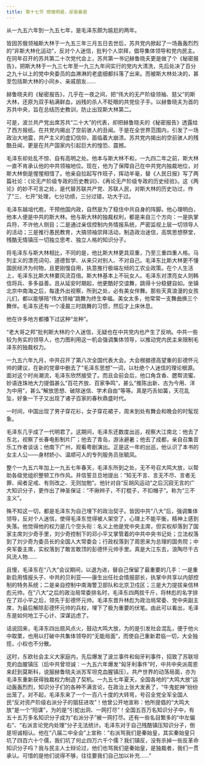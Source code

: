 ```yaml
---
title: 第十七节 想做明君，却是暴君
---
```


从一九五六年到一九五七年，是毛泽东颇为尴尬的两年。

皆因苏俄领袖斯大林于一九五三年三月五日去世后，苏共党内掀起了一场轰轰烈烈的“非斯大林化运动”，反对个人迷信，批判个人崇拜，倡导集体领导和党内民主。在同年召开的苏共第二十次党代会上，苏共第一书记赫鲁晓夫更是做了个《秘密报告》，把斯大林于一九三七年至一九三九年间实行的党内大清洗，先后处决了百分之九十以上的党中央委员的血淋淋的老底细都抖落了出来。而被斯大林处决的，甚至包括斯大林的小同乡、亲戚朋友……

赫鲁晓夫的《秘密报告》，几乎在一夜之间，把“伟大的无产阶级领袖、慈父”的斯大林，还原为双手粘满鲜血，凶残的杀人不眨眼的共党侩子手。以赫鲁晓夫为首的苏共中央，旨在总结历史教训，防止出现斯大林第二。

可是，波兰共产党出席苏共“二十大”的代表，却把赫鲁晓夫的《秘密报告》透露给了西方报纸。在共党内揭出了空前骇人的丑闻。于是在全世界范围内，引发了一场政治大地震，共产主义的虚幻信仰，面临着大崩溃。苏共党内揭出的空前骇人的残酷丑闻，更是在共产国家内引起巨大的惶恐、震撼。

毛泽东却处乱不惊、自有高明之处。他本与斯大林不和，一九四二年之前，斯大林一直不肯承认他的中共领袖地位。现在，他为了保障自己在中共党内独裁地位，对斯大林倒是惺惺相惜了。他亲自拉起写作班子，挥动羊毫，替《人民日报》写了两篇社论：《论无产阶级专政的历史教训》、《再论无产阶级专政的历史经验》。这《两论》的妙不可言之处，是代替苏联共产党、苏联人民，对斯大林的历史功过，作了“三、七开”处理，七分功绩，三分过错，功大于过。

毛泽东越俎代庖，干预他国内政，自然是为了稳住中共自身的阵脚。他心理明白，他本人便是中共的斯大林。他与斯大林的独裁权利，都是来自三个方向：一是执掌兵符，不许他人侧目；二是通过亲信控制内务情报系统，严密监视上层一切领导人的活动；三是推行愚民教育，大搞领袖崇拜活动，制造政治迷信，高筑思想祭堂，残酷无情镇压一切独立思考、独立人格的知识分子。

将毛泽东与斯大林相比，不同的是，他比斯大林更具双重，乃至三重四重人格。马列主义的漂亮词句、道德哲学、从来只对别人、不对自己。毛泽东比斯大林更不懂国民经济为何物，且更刚愎自用，执意推行极端左倾的工农业政策。在个人生活上，毛泽东比斯大林要风流百倍。斯大林基本上不玩女人。毛泽东对漂亮女人则韩信将兵、多多益善。且从延安时期起，他更酷好交谊舞，跳得十分稳健自如。坐镇北京中南海之后，每逢外出视察，所到之处，必有美女伴舞。那些天真浪漫的女孩儿们，都以能够陪“伟大领袖”跳舞为终生幸福。美女太多，他常常一支舞曲换三个舞伴。毛泽东还有一个凌晨三时跳舞的习惯，然后才上床休息。

他在许多地方都播下过这种“龙种”。

“老大哥之邦”批判斯大林的个人迷信，无疑也在中共党内也产生了反响。中共一些较为务实的领导人，也力图利用这一机会强调集体领导，以推动党内民主来限制毛泽东的独裁权力。

一九五六年九月，中共召开了第八次全国代表大会。大会根据德高望重的彭德怀元帅的建议，在新的党章中删去了“毛泽东思想”一词，以杜绝个人迷信的理论根源。面对这个时尚潮流，毛泽东欣然接受了。而且会前会后，他口角含香、腮帮流蜜、妙语连珠地大力提倡甚么“百花齐放、百家争鸣”，甚么“推陈出新、古为今用、洋为中用”，甚么“解放思想、破除迷信、学术自由”等等。真是巧舌如簧，天花乱坠，好象一下子又出现了诸子百家的春秋鼎盛时代。

一时间，中国出现了男子穿花衫，女子穿花裙子，周末到处有舞会和晚会的时髦现象。

毛泽东几乎成了一代明君了。这期间，毛泽东还数度出巡，视察大江南北：他去了东北，视察了长春电影制片厂；他去了青岛，游泳避暑；他去了成都，亲自召集音乐工作者谈话；他南下广州，观看粤剧演出。正是这一年的出巡，他认识了本书的女主人公——身材娇小、温顺可人的专列服务员张毓凤。

整个一九五六年加上一九五七年春天，毛泽东所到之处，无不号召大鸣大放，以帮助各级党组织整顿工作作风。并信誓旦旦地提出：“知无不言、言无不尽、言者无罪、闻者足戒、有则改之、无则加勉”。他针对自“反胡风运动”之后沉寂无言的广大知识分子，更作出了神圣保证：“不揪辫子，不打棍子，不扣帽子”。称为“三不主义”。

殊不知这一切，都是毛泽东为自己埋下的政治契子。皆因中共“八大”后，强调集体领导，反对个人迷信，使得毛泽东觉得被人架空了，心理上不能平衡，精神上感到失落。他觉得他的权力是几个空头衔：名义上他是党中央主席，但实权却落到了国家主席刘少奇手里，刘少奇控制下的邓小平又掌管着的中共中央书记处；立法权落到了刘少奇为委员长的全国人大常委会；行政权落到了周恩来为总理的国务院；中央军委主席，实权落到了敢言敢顶的彭德怀元帅手里。真是大江东去，浪陶尽千古风流人物……

且慢，毛泽东在“八大”会议期间，以退为进，替自己保留了最重要的几手：一是重新启用情报头子、中共的贝利亚——康生出任社会情报部长，执掌中共享以内部控制的特务系统；二是亲自控制中南海警卫部队和北京卫戍区；三是大力提拔亲信林彪元帅。在“八大”之后的政治局常委排名时，毛泽东四两拔千斤，将林彪的名字排在了邓小平之后，领先于彭德怀元帅。毛泽东晋升林彪为政治局常委、党中央副主席，为最后解除彭德怀元帅的兵权，埋下了极为重要的伏笔。由此可以看出，毛泽东是如何地工于心计、深谋远虑了。

话说回来，毛泽东四出扇风点火，鼓动大鸣大放，为的是引发社会混乱，便于他火中取栗，也用以打破中共集体领导的“无能局面”，而使自己重新君临一切，大全独揽，小权也不分散。

这时，东欧社会主义大家庭内，先后爆发了波兰事件和匈牙利事件，招致了苏联坦克的血腥镇压（后中共曾坦诚：一九五六年爆发“匈牙利事件”时，中共中央派周恩来赶到莫斯科，说服赫鲁晓夫派苏军坦克血腥镇压）。共产世界的动荡局面，亦为毛泽东重新获得独裁权力制造了契机。一九五七年夏天，全国各地的“大鸣大放”运动轰轰烈烈，知识分子们的各种不满言论，在政治上张大发表了，“牛鬼蛇神”纷纷出笼了。对不起，毛泽东来了一个一百八十度的大转弯，号召全党全军全国人民“反对资产阶级右派分子的猖狂进攻”！他曾公开地宣称：他所提倡的“大鸣大放”是一个“阳谋”，为的是“引蛇出洞、一网打尽”！全国五百万名知识分子中，有五十五万多名知识分子成为“右派分子”被一网打尽。还有一些名目繁多的“中左偏右”、“右派言论党内处理”分子无法统计。毛泽东对于自己残酷镇压知识分子，倒是坦诚相认。他在“八届二中全会”上宣称：“右派骂我们是秦始皇，其实秦始皇只坑了四百六十个儒，我们坑了何止四万六千个儒？我们镇反，没有杀掉一些反革命知识分子吗？我与民主人士辩论过，他们也骂我们是秦始皇，是独裁者，我们一贯承认。可惜的是他们说得不够，往往要我们自己加以补充……”
